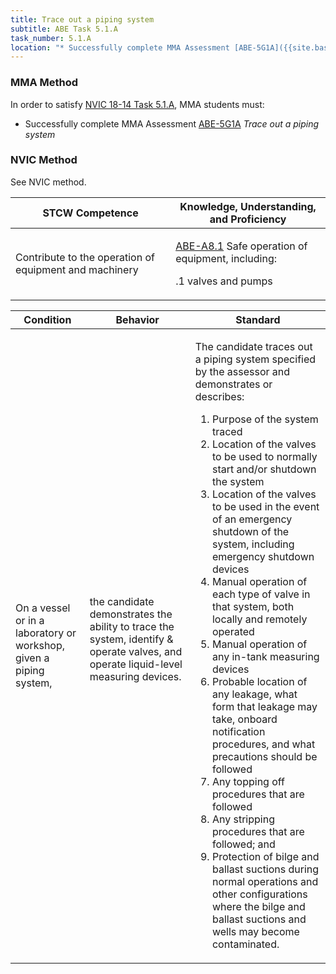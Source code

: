 ```yaml
---
title: Trace out a piping system
subtitle: ABE Task 5.1.A 
task_number: 5.1.A
location: "* Successfully complete MMA Assessment [ABE-5G1A]({{site.baseurl}}/assessments/Engine/ABE-5G1A) *Trace out a piping system*" 
---
```



### MMA Method

In order to satisfy  [NVIC 18-14  Task  5.1.A]({{site.baseurl}}/assets/images/nvic-18-14.pdf), MMA students must:

* Successfully complete MMA Assessment [ABE-5G1A]({{site.baseurl}}/assessments/Engine/ABE-5G1A) *Trace out a piping system*


### NVIC Method

<a onclick="togglevisibility('nvic_methods')" >See NVIC method.</a>

<div id='nvic_methods' class='hide'>

<table>
<thead>
<tr>
<th class='forty'> STCW Competence </th>
<th class='sixty'> Knowledge, Understanding, and Proficiency </th>
</tr>
</thead>




<tbody>
<tr><td markdown='1'>

Contribute to the operation of equipment and machinery

</td><td markdown='1'>

[ABE-A8.1](../../tables/35.html#ABE-A8.1) Safe operation of equipment, including:

.1  valves and pumps

</td></tr>


</tbody>
</table>


<table>
<thead>
<tr><th class='twenty'>  Condition </th><th class='twenty'> Behavior </th><th  class='sixty'>Standard </th></tr>
</thead>
<tbody >



<tr><td markdown='1'>

On a vessel or in a laboratory or workshop, given a piping system,

</td><td markdown='1'>

the candidate demonstrates the ability to trace the system, identify & operate valves, and operate liquid-level measuring devices.

<br>

<div class="tooltip">
<span class="tooltiptext">
</span>
</div>


</td><td markdown='1'>

The candidate traces out a piping system specified by the assessor and demonstrates or describes: 

1. Purpose of the system traced
2. Location of the valves to be used to normally start and/or shutdown the system
3. Location of the valves to be used in the event of an emergency shutdown of the system, including emergency shutdown devices
4. Manual operation of each type of valve in that system, both locally and remotely operated
5. Manual operation of any in-tank measuring devices
6. Probable location of any leakage, what form that leakage may take, onboard notification procedures, and what precautions should be followed
7. Any topping off procedures that are followed
8. Any stripping procedures that are followed; and 
9. Protection of bilge and ballast suctions during normal operations and other configurations where the bilge and ballast suctions and wells may become contaminated. 

</td></tr>
</tbody>
</table>
</div>
